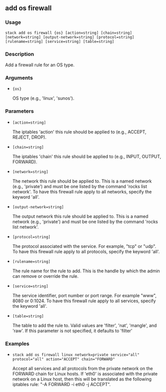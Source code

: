## add os firewall

### Usage

`stack add os firewall {os} [action=string] [chain=string] [network=string] [output-network=string] [protocol=string] [rulename=string] [service=string] [table=string]`

### Description

Add a firewall rule for an OS type.

### Arguments

* `{os}`

   OS type (e.g., 'linux', 'sunos').


### Parameters
* `[action=string]`

   The iptables 'action' this rule should be applied to (e.g.,
	ACCEPT, REJECT, DROP).
* `[chain=string]`

   The iptables 'chain' this rule should be applied to (e.g.,
	INPUT, OUTPUT, FORWARD).
* `[network=string]`

   The network this rule should be applied to. This is a named network
        (e.g., 'private') and must be one listed by the command
        'rocks list network'.
	To have this firewall rule apply to all networks, specify the
	keyword 'all'.
* `[output-network=string]`

   The output network this rule should be applied to. This is a named
	network (e.g., 'private') and must be one listed by the command
        'rocks list network'.
* `[protocol=string]`

   The protocol associated with the service. For example, "tcp" or "udp".
	To have this firewall rule apply to all protocols, specify the
	keyword 'all'.
* `[rulename=string]`

   The rule name for the rule to add. This is the handle by
	which the admin can remove or override the rule.
* `[service=string]`

   The service identifier, port number or port range. For example
	"www", 8080 or 0:1024.
	To have this firewall rule apply to all services, specify the
	keyword 'all'.
* `[table=string]`

   The table to add the rule to. Valid values are 'filter',
	'nat', 'mangle', and 'raw'. If this parameter is not
	specified, it defaults to 'filter'

### Examples

* `stack add os firewall linux network=private service="all" protocol="all" action="ACCEPT" chain="FORWARD"`

   Accept all services and all protocols from the private network on
	the FORWARD chain for Linux hosts.
	If 'eth0' is associated with the private network on a Linux host, then
	this will be translated as the following iptables rule:
	"-A FORWARD -i eth0 -j ACCEPT".



